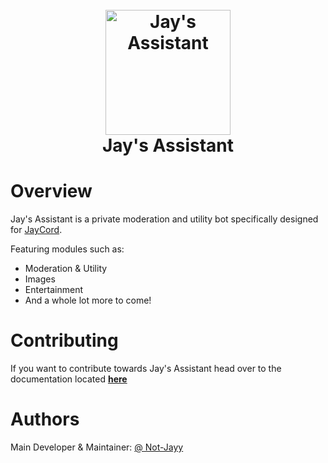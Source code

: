 <h1 align="center">
  <br>
  <a href="https://github.com/JayCordDevelopment/Assistant"><img width="200" src="https://cdn.discordapp.com/attachments/1104464783308242964/1107045722232197161/132800d37acb7602323ae751c84b42a9.png" alt="Jay's Assistant"></a>
  <br>
  Jay's Assistant
  <br>
</h1>

# Overview
Jay's Assistant is a private moderation and utility bot specifically designed for [JayCord](https://discord.gg/jaycord).

Featuring modules such as:
- Moderation & Utility
- Images
- Entertainment
- And a whole lot more to come!

# Contributing
If you want to contribute towards Jay's Assistant head over to the documentation located __[here](https://support.jayts.xyz/jaycord/for-developers)__

# Authors
Main Developer & Maintainer: [@ Not-Jayy](https://https://github.com/Not-Jayy)